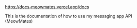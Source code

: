 https://docs-meowmates.vercel.app/docs

This is the documentation of how to use my messaging app API (MeowMates)

